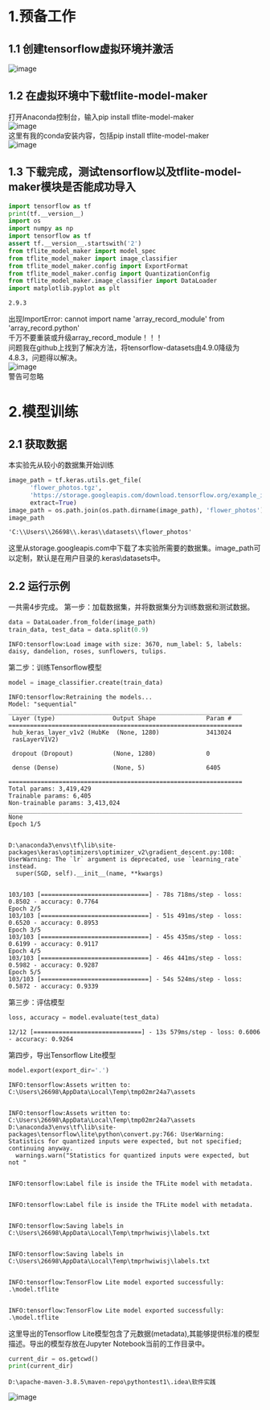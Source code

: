 # 1.预备工作
## 1.1 创建tensorflow虚拟环境并激活
![image](https://github.com/Z-ZW-WXQ/course/blob/master/img/501.png)    
## 1.2 在虚拟环境中下载tflite-model-maker
打开Anaconda控制台，输入pip install tflite-model-maker  
![image](https://github.com/Z-ZW-WXQ/course/blob/master/img/502.png)    
这里有我的conda安装内容，包括pip install tflite-model-maker  
![image](https://github.com/Z-ZW-WXQ/course/blob/master/img/503.png)    
## 1.3 下载完成，测试tensorflow以及tflite-model-maker模块是否能成功导入



```python
import tensorflow as tf
print(tf.__version__)
import os
import numpy as np
import tensorflow as tf
assert tf.__version__.startswith('2')
from tflite_model_maker import model_spec
from tflite_model_maker import image_classifier
from tflite_model_maker.config import ExportFormat
from tflite_model_maker.config import QuantizationConfig
from tflite_model_maker.image_classifier import DataLoader
import matplotlib.pyplot as plt
```

    2.9.3
    

出现ImportError: cannot import name 'array_record_module' from 'array_record.python'  
千万不要重装或升级array_record_module！！！  
问题我在github上找到了解决方法，将tensorflow-datasets由4.9.0降级为4.8.3，问题得以解决。  
![image](https://github.com/Z-ZW-WXQ/course/blob/master/img/504.png)    
警告可忽略  
# 2.模型训练
## 2.1 获取数据
本实验先从较小的数据集开始训练


```python
image_path = tf.keras.utils.get_file(
      'flower_photos.tgz',
      'https://storage.googleapis.com/download.tensorflow.org/example_images/flower_photos.tgz',
      extract=True)
image_path = os.path.join(os.path.dirname(image_path), 'flower_photos')
image_path
```




    'C:\\Users\\26698\\.keras\\datasets\\flower_photos'



这里从storage.googleapis.com中下载了本实验所需要的数据集。image_path可以定制，默认是在用户目录的.keras\datasets中。
## 2.2 运行示例
一共需4步完成。
第一步：加载数据集，并将数据集分为训练数据和测试数据。


```python
data = DataLoader.from_folder(image_path)
train_data, test_data = data.split(0.9)
```

    INFO:tensorflow:Load image with size: 3670, num_label: 5, labels: daisy, dandelion, roses, sunflowers, tulips.
    

第二步：训练Tensorflow模型


```python
model = image_classifier.create(train_data)
```

    INFO:tensorflow:Retraining the models...
    Model: "sequential"
    _________________________________________________________________
     Layer (type)                Output Shape              Param #   
    =================================================================
     hub_keras_layer_v1v2 (HubKe  (None, 1280)             3413024   
     rasLayerV1V2)                                                   
                                                                     
     dropout (Dropout)           (None, 1280)              0         
                                                                     
     dense (Dense)               (None, 5)                 6405      
                                                                     
    =================================================================
    Total params: 3,419,429
    Trainable params: 6,405
    Non-trainable params: 3,413,024
    _________________________________________________________________
    None
    Epoch 1/5
    

    D:\anaconda3\envs\tf\lib\site-packages\keras\optimizers\optimizer_v2\gradient_descent.py:108: UserWarning: The `lr` argument is deprecated, use `learning_rate` instead.
      super(SGD, self).__init__(name, **kwargs)
    

    103/103 [==============================] - 78s 718ms/step - loss: 0.8502 - accuracy: 0.7764
    Epoch 2/5
    103/103 [==============================] - 51s 491ms/step - loss: 0.6520 - accuracy: 0.8953
    Epoch 3/5
    103/103 [==============================] - 45s 435ms/step - loss: 0.6199 - accuracy: 0.9117
    Epoch 4/5
    103/103 [==============================] - 46s 441ms/step - loss: 0.5982 - accuracy: 0.9287
    Epoch 5/5
    103/103 [==============================] - 54s 524ms/step - loss: 0.5872 - accuracy: 0.9339
    

第三步：评估模型


```python
loss, accuracy = model.evaluate(test_data)
```

    12/12 [==============================] - 13s 579ms/step - loss: 0.6006 - accuracy: 0.9264
    

第四步，导出Tensorflow Lite模型


```python
model.export(export_dir='.')
```

    INFO:tensorflow:Assets written to: C:\Users\26698\AppData\Local\Temp\tmp02mr24a7\assets
    

    INFO:tensorflow:Assets written to: C:\Users\26698\AppData\Local\Temp\tmp02mr24a7\assets
    D:\anaconda3\envs\tf\lib\site-packages\tensorflow\lite\python\convert.py:766: UserWarning: Statistics for quantized inputs were expected, but not specified; continuing anyway.
      warnings.warn("Statistics for quantized inputs were expected, but not "
    

    INFO:tensorflow:Label file is inside the TFLite model with metadata.
    

    INFO:tensorflow:Label file is inside the TFLite model with metadata.
    

    INFO:tensorflow:Saving labels in C:\Users\26698\AppData\Local\Temp\tmprhwiwisj\labels.txt
    

    INFO:tensorflow:Saving labels in C:\Users\26698\AppData\Local\Temp\tmprhwiwisj\labels.txt
    

    INFO:tensorflow:TensorFlow Lite model exported successfully: .\model.tflite
    

    INFO:tensorflow:TensorFlow Lite model exported successfully: .\model.tflite
    

这里导出的Tensorflow Lite模型包含了元数据(metadata),其能够提供标准的模型描述。导出的模型存放在Jupyter Notebook当前的工作目录中。


```python
current_dir = os.getcwd()
print(current_dir)
```

    D:\apache-maven-3.8.5\maven-repo\pythontest1\.idea\软件实践
    

![image](https://github.com/Z-ZW-WXQ/course/blob/master/img/505.png)    
